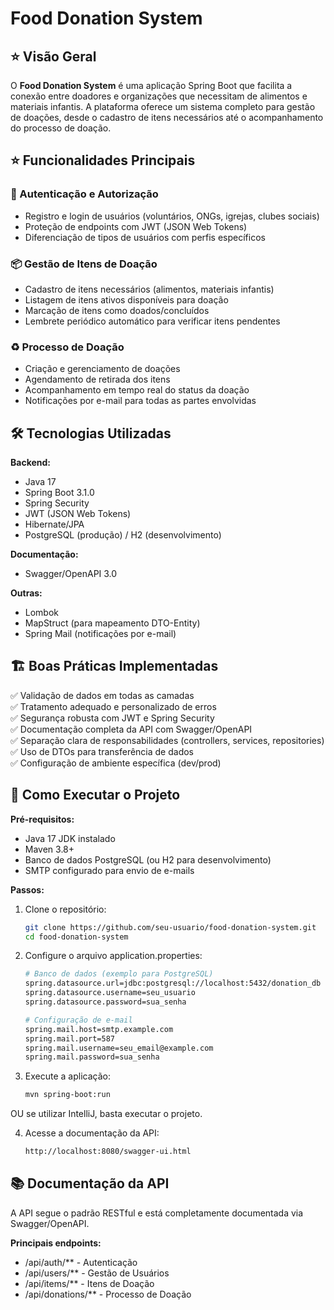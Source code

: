 # Food Donation System

## ⭐ Visão Geral
O **Food Donation System** é uma aplicação Spring Boot que facilita a conexão entre doadores e organizações que necessitam de alimentos e materiais infantis. A plataforma oferece um sistema completo para gestão de doações, desde o cadastro de itens necessários até o acompanhamento do processo de doação.

## ⭐ Funcionalidades Principais

### 🔐 Autenticação e Autorização
- Registro e login de usuários (voluntários, ONGs, igrejas, clubes sociais)
- Proteção de endpoints com JWT (JSON Web Tokens)
- Diferenciação de tipos de usuários com perfis específicos

### 📦 Gestão de Itens de Doação
- Cadastro de itens necessários (alimentos, materiais infantis)
- Listagem de itens ativos disponíveis para doação
- Marcação de itens como doados/concluídos
- Lembrete periódico automático para verificar itens pendentes

### ♻ Processo de Doação
- Criação e gerenciamento de doações
- Agendamento de retirada dos itens
- Acompanhamento em tempo real do status da doação
- Notificações por e-mail para todas as partes envolvidas

## 🛠 Tecnologias Utilizadas

**Backend:**
- Java 17
- Spring Boot 3.1.0
- Spring Security
- JWT (JSON Web Tokens)
- Hibernate/JPA
- PostgreSQL (produção) / H2 (desenvolvimento)

**Documentação:**
- Swagger/OpenAPI 3.0

**Outras:**
- Lombok
- MapStruct (para mapeamento DTO-Entity)
- Spring Mail (notificações por e-mail)

## 🏗 Boas Práticas Implementadas
✅ Validação de dados em todas as camadas  
✅ Tratamento adequado e personalizado de erros  
✅ Segurança robusta com JWT e Spring Security  
✅ Documentação completa da API com Swagger/OpenAPI  
✅ Separação clara de responsabilidades (controllers, services, repositories)  
✅ Uso de DTOs para transferência de dados  
✅ Configuração de ambiente específica (dev/prod)  

## 🚀 Como Executar o Projeto

**Pré-requisitos:**
- Java 17 JDK instalado
- Maven 3.8+
- Banco de dados PostgreSQL (ou H2 para desenvolvimento)
- SMTP configurado para envio de e-mails

**Passos:**
1. Clone o repositório:
   ```bash
   git clone https://github.com/seu-usuario/food-donation-system.git
   cd food-donation-system

2. Configure o arquivo application.properties:
    ```bash
    # Banco de dados (exemplo para PostgreSQL)
    spring.datasource.url=jdbc:postgresql://localhost:5432/donation_db
    spring.datasource.username=seu_usuario
    spring.datasource.password=sua_senha
    
    # Configuração de e-mail
    spring.mail.host=smtp.example.com
    spring.mail.port=587
    spring.mail.username=seu_email@example.com
    spring.mail.password=sua_senha
    
3. Execute a aplicação:
    ```bash
    mvn spring-boot:run
    
OU se utilizar IntelliJ, basta executar o projeto.

4. Acesse a documentação da API:
    ```bash
    http://localhost:8080/swagger-ui.html

## 📚 Documentação da API
A API segue o padrão RESTful e está completamente documentada via Swagger/OpenAPI.

**Principais endpoints:**

- /api/auth/** - Autenticação
- /api/users/** - Gestão de Usuários
- /api/items/** - Itens de Doação
- /api/donations/** - Processo de Doação

